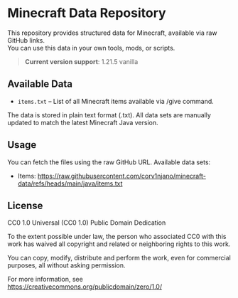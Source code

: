 # Minecraft Data Repository
This repository provides structured data for Minecraft, available via raw GitHub links.  
You can use this data in your own tools, mods, or scripts.

> **Current version support**: 1.21.5 vanilla

## Available Data
- `items.txt` – List of all Minecraft items available via /give command.

The data is stored in plain text format (.txt).
All data sets are manually updated to match the latest Minecraft Java version.

## Usage
You can fetch the files using the raw GitHub URL. Available data sets:

- Items: https://raw.githubusercontent.com/corv1njano/minecraft-data/refs/heads/main/java/items.txt

## License
CC0 1.0 Universal (CC0 1.0) Public Domain Dedication

To the extent possible under law, the person who associated CC0 with this work has waived all copyright and related or neighboring rights to this work.

You can copy, modify, distribute and perform the work, even for commercial purposes, all without asking permission.

For more information, see <https://creativecommons.org/publicdomain/zero/1.0/>
